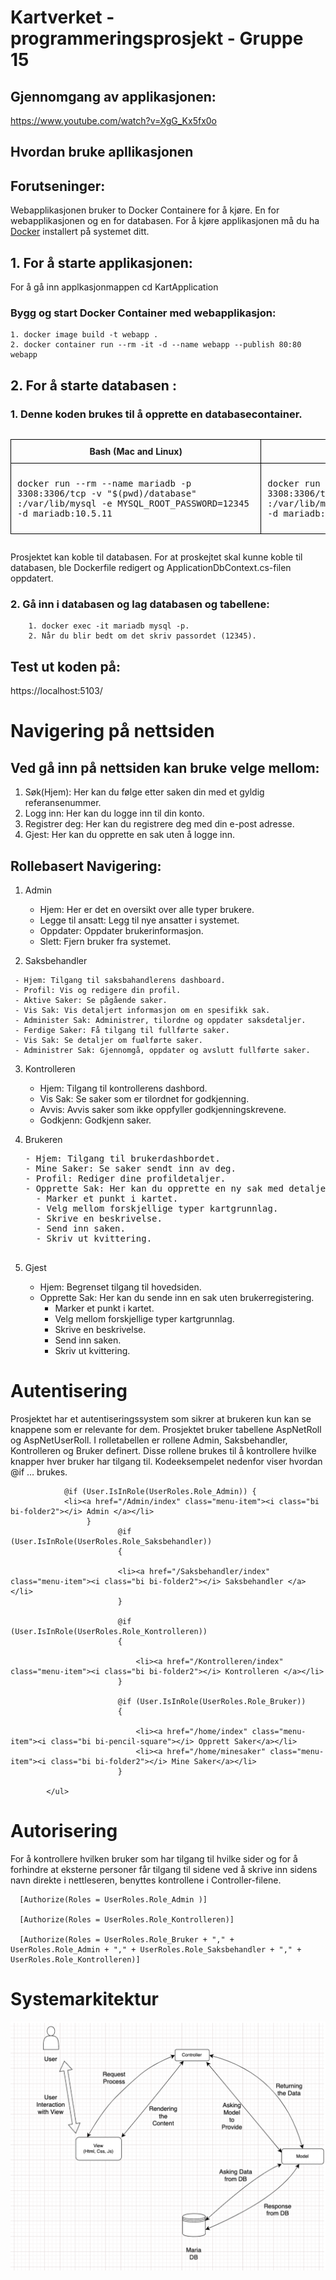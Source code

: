 # Kartverket - programmeringsprosjekt - Gruppe 15

## Gjennomgang av applikasjonen:

  https://www.youtube.com/watch?v=XgG_Kx5fx0o

## Hvordan bruke apllikasjonen 

## Forutseninger: ##

Webapplikasjonen bruker to Docker Containere for å kjøre.
En for webapplikasjonen og en for databasen. For å kjøre applikasjonen må du ha [Docker](https://www.docker.com/) installert på systemet ditt. 

## 1. For å starte applikasjonen: 

For å gå inn applkasjonmappen cd KartApplication 

### Bygg og start Docker Container med webapplikasjon: ###
   
    1. docker image build -t webapp . 
    2. docker container run --rm -it -d --name webapp --publish 80:80 webapp

## 2. For å starte databasen : 

 ### 1. Denne koden brukes til å opprette en databasecontainer.



<div style="width: 100%; overflow-x: auto;">
  <table style="width: 100%; border-collapse: collapse;">
    <thead>
      <tr>
        <th style="border: 1px solid black; padding: 10px; text-align: center; vertical-align: middle;">Bash (Mac and Linux)</th>
        <th style="border: 1px solid black; padding: 10px; text-align: center; vertical-align: middle;">Powershell (Windows)</th>
      </tr>
    </thead>
    <tbody>
      <tr>
        <td style="border: 1px solid black; padding: 10px; text-align: center; vertical-align: middle;">
          <pre style="text-align: left;">docker run --rm --name mariadb -p 
3308:3306/tcp -v "$(pwd)/database"
:/var/lib/mysql -e MYSQL_ROOT_PASSWORD=12345 
-d mariadb:10.5.11</pre>
        </td>
        <td style="border: 1px solid black; padding: 10px; text-align: center; vertical-align: middle;">
          <pre style="text-align: left;">docker run --rm --name mariadb -p 
3308:3306/tcp -v "%cd%\database"
:/var/lib/mysql -e MYSQL_ROOT_PASSWORD=12345 
-d mariadb:10.5.11</pre>
        </td>
      </tr>
    </tbody>
  </table>
</div>

     
 Prosjektet kan koble til databasen. For at proskejtet skal kunne koble til databasen, ble Dockerfile redigert og ApplicationDbContext.cs-filen  oppdatert. 

 ### 2. Gå inn i databasen og lag databasen og tabellene:
        1. docker exec -it mariadb mysql -p.
        2. Når du blir bedt om det skriv passordet (12345).

## Test ut koden på: 
   https://localhost:5103/
  
# Navigering på nettsiden

## Ved gå inn på nettsiden kan bruke velge mellom:
   1. Søk(Hjem): Her kan du følge etter saken din med et gyldig referansenummer.
   2. Logg inn: Her kan du logge inn til din konto.
   3. Registrer deg: Her kan du registrere deg med din e-post adresse.
   4. Gjest: Her kan du opprette en sak uten å logge inn.

## Rollebasert Navigering:
   1. Admin

      - Hjem: Her er det en oversikt over alle typer brukere. 
      - Legge til ansatt: Legg til nye ansatter i systemet.
      - Oppdater: Oppdater brukerinformasjon.
      - Slett: Fjern bruker fra systemet.

   2. Saksbehandler

     - Hjem: Tilgang til saksbahandlerens dashboard.
     - Profil: Vis og redigere din profil. 
     - Aktive Saker: Se pågående saker.
     - Vis Sak: Vis detaljert informasjon om en spesifikk sak.
     - Administer Sak: Administrer, tilordne og oppdater saksdetaljer.
     - Ferdige Saker: Få tilgang til fullførte saker.
     - Vis Sak: Se detaljer om fuølførte saker.
     - Administrer Sak: Gjennomgå, oppdater og avslutt fullførte saker.
  
  3. Kontrolleren
    
     - Hjem: Tilgang til kontrollerens dashbord.
     - Vis Sak: Se saker som er tilordnet for godkjenning.
     - Avvis: Avvis saker som ikke oppfyller godkjenningskrevene.
     - Godkjenn: Godkjenn saker.

  4. Brukeren
       <pre>
     - Hjem: Tilgang til brukerdashbordet.
     - Mine Saker: Se saker sendt inn av deg.
     - Profil: Rediger dine profildetaljer.
     - Opprette Sak: Her kan du opprette en ny sak med detaljer.
       - Marker et punkt i kartet.
       - Velg mellom forskjellige typer kartgrunnlag.
       - Skrive en beskrivelse.
       - Send inn saken.
       - Skriv ut kvittering.
       </pre>
  5. Gjest

     - Hjem: Begrenset tilgang til hovedsiden.
     - Opprette Sak: Her kan du sende inn en sak uten brukerregistering.
       - Marker et punkt i kartet.
       - Velg mellom forskjellige typer kartgrunnlag.
       - Skrive en beskrivelse.
       - Send inn saken.
       - Skriv ut kvittering.
# Autentisering 
  Prosjektet har et autentiseringssystem som sikrer at brukeren kun kan se knappene som er relevante for dem. 
Prosjektet bruker tabellene AspNetRoll og AspNetUserRoll. I rolletabellen er rollene Admin, Saksbehandler, Kontrolleren og Bruker definert. Disse rollene brukes til å kontrollere hvilke knapper hver bruker har tilgang til.
Kodeeksempelet nedenfor viser hvordan @if … brukes.
        
                @if (User.IsInRole(UserRoles.Role_Admin)) {
                <li><a href="/Admin/index" class="menu-item"><i class="bi bi-folder2"></i> Admin </a></li>
                     }
                            @if (User.IsInRole(UserRoles.Role_Saksbehandler))
                            {
                              
                            <li><a href="/Saksbehandler/index" class="menu-item"><i class="bi bi-folder2"></i> Saksbehandler </a></li>
                            }
                      
                            @if (User.IsInRole(UserRoles.Role_Kontrolleren))
                            {
        
                                <li><a href="/Kontrolleren/index" class="menu-item"><i class="bi bi-folder2"></i> Kontrolleren </a></li>
                            }
                            
                            @if (User.IsInRole(UserRoles.Role_Bruker))
                            {  
        
                                <li><a href="/home/index" class="menu-item"><i class="bi bi-pencil-square"></i> Opprett Saker</a></li>
                                <li><a href="/home/minesaker" class="menu-item"><i class="bi bi-folder2"></i> Mine Saker</a></li>
                            }
        
            </ul>
        
# Autorisering
  For å kontrollere hvilken bruker som har tilgang til hvilke sider og for å forhindre at eksterne personer får tilgang til sidene ved å skrive inn sidens navn direkte i nettleseren, benyttes kontrollene i Controller-filene.

      [Authorize(Roles = UserRoles.Role_Admin )]
     
      [Authorize(Roles = UserRoles.Role_Kontrolleren)]
     
      [Authorize(Roles = UserRoles.Role_Bruker + "," + UserRoles.Role_Admin + "," + UserRoles.Role_Saksbehandler + "," + UserRoles.Role_Kontrolleren)]
     
# Systemarkitektur 

![Diagram showing system architecture](wwwroot/images/Systemarkitektur.png) 


